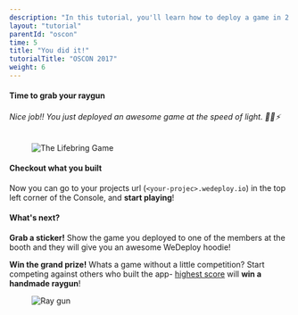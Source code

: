 ```yaml
---
description: "In this tutorial, you'll learn how to deploy a game in 2 minutes."
layout: "tutorial"
parentId: "oscon"
time: 5
title: "You did it!"
tutorialTitle: "OSCON 2017"
weight: 6
---
```


#### Time to grab your raygun

###### Nice job!! You just deployed an awesome game at the speed of light. 💪🚀⚡️

<figure>
	<img src="/images/tutorials/oscon/lifebringer.png" alt="The Lifebring Game">
</figure>

#### Checkout what you built

Now you can go to your projects url (`<your-projec>.wedeploy.io`) in the top left corner of the Console, and **start playing**!

#### What's next?

**Grab a sticker!** Show the game you deployed to one of the members at the booth and they will give you an awesome WeDeploy hoodie!

**Win the grand prize!** Whats a game without a little competition? Start competing against others who built the app- [highest score](/leaderboard) will **win a handmade raygun**!

<figure>
	<img src="/images/tutorials/oscon/raygun.jpg" alt="Ray gun">
</figure>
